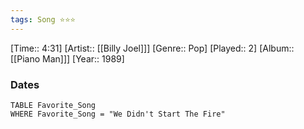 ```yaml
---
tags: Song ⭐⭐⭐ 
---
```

[Time:: 4:31]
[Artist:: [[Billy Joel]]]
[Genre:: Pop]
[Played:: 2]
[Album:: [[Piano Man]]]
[Year:: 1989]
### Dates
````dataview
TABLE Favorite_Song
WHERE Favorite_Song = "We Didn't Start The Fire"
````
